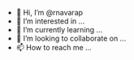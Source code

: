 - 👋 Hi, I’m @rnavarap
- 👀 I’m interested in ...
- 🌱 I’m currently learning ...
- 💞️ I’m looking to collaborate on ...
- 📫 How to reach me ...

<!---
rnavarap/rnavarap is a ✨ special ✨ repository because its `README.md` (this file) appears on your GitHub profile.
You can click the Preview link to take a look at your changes.
--->
